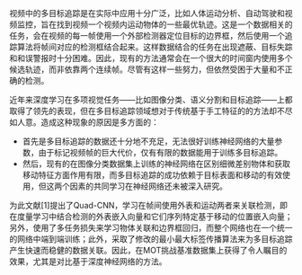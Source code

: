 视频中的多目标追踪是在实际中应用十分广泛，比如人体运动分析、自动驾驶和视频监控，旨在找到视频一个视频内运动物体的一些最优轨迹。这是一个数据相关的任务，会在视频的每一帧使用一个外部检测器定位目标的边界框，然后使用一个追踪算法将帧间对应的检测框结合起来。这样数据结合的任务在出现遮蔽、目标失踪和和误警报时十分困难。因此，现有的方法通常会在一个很大的时间窗内使用多个候选轨迹，而非依靠两个连续帧。尽管有这样一些努力，但依然受困于大量和不正确的检测。

近年来深度学习在多项视觉任务——比如图像分类、语义分割和目标追踪——上都取得了领先的表现，但在多目标追踪领域想对于传统基于手工特征的的方法却不尽如人意。造成这种现象的原因是多方面的：

- 首先是多目标追踪的数据还十分地不充足，无法很好训练神经网络的大量参数，由于标记视频帧的巨大代价，仅有有限的数据能用于训练多目标追踪。
- 然后，现有的在图像分类数据集上训练的神经网络在区别细微差别物体和获取移动特征方面作用有限，而多目标追踪的成功依赖于目标表面和移动的有效使用，但这两个因素的共同学习在神经网络还未被深入研究。

为此文献[1]提出了Quad-CNN，学习在帧间使用外表和运动两者来关联检测，即在度量学习中结合检测的外表嵌入向量和它们序列特定基于移动的位置嵌入向量；另外，使用了多任务损失来学习物体关联和边界框回归，而整个网络也在一个统一的网络中端到端训练；此外，采取了修改的最小最大标签传播算法来为多目标追踪产生快速而稳健的数据关联。因此，在MOT挑战基准数据集上获得了令人瞩目的效果，尤其是对比基于深度神经网络的方法。